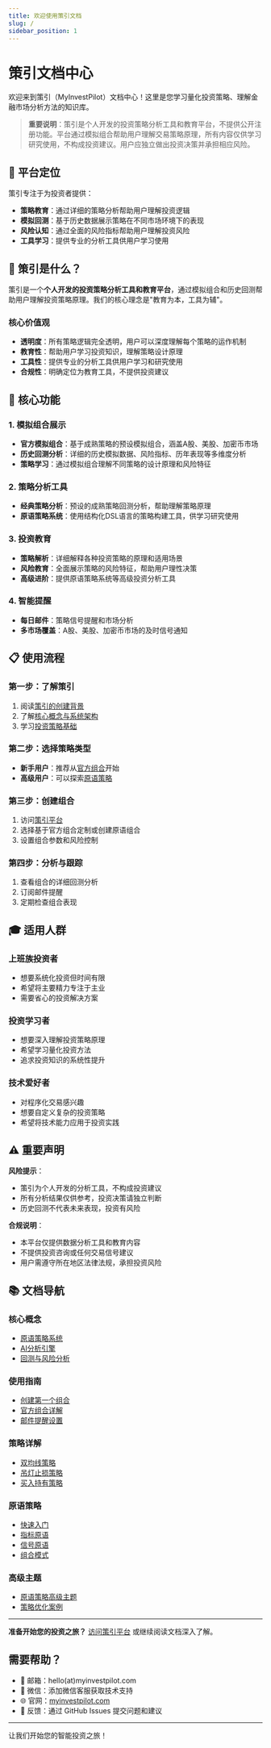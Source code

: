 ```yaml
---
title: 欢迎使用策引文档
slug: /
sidebar_position: 1
---
```


# 策引文档中心

欢迎来到策引（MyInvestPilot）文档中心！这里是您学习量化投资策略、理解金融市场分析方法的知识库。

> **重要说明**：策引是个人开发的投资策略分析工具和教育平台，不提供公开注册功能。平台通过模拟组合帮助用户理解交易策略原理，所有内容仅供学习研究使用，不构成投资建议。用户应独立做出投资决策并承担相应风险。

## 🎯 平台定位

策引专注于为投资者提供：
- **策略教育**：通过详细的策略分析帮助用户理解投资逻辑
- **模拟回测**：基于历史数据展示策略在不同市场环境下的表现
- **风险认知**：通过全面的风险指标帮助用户理解投资风险
- **工具学习**：提供专业的分析工具供用户学习使用

## 🎯 策引是什么？

策引是一个**个人开发的投资策略分析工具和教育平台**，通过模拟组合和历史回测帮助用户理解投资策略原理。我们的核心理念是"教育为本，工具为辅"。

### 核心价值观
- **透明度**：所有策略逻辑完全透明，用户可以深度理解每个策略的运作机制
- **教育性**：帮助用户学习投资知识，理解策略设计原理
- **工具性**：提供专业的分析工具供用户学习和研究使用
- **合规性**：明确定位为教育工具，不提供投资建议

## 🚀 核心功能

### 1. 模拟组合展示
- **官方模拟组合**：基于成熟策略的预设模拟组合，涵盖A股、美股、加密币市场
- **历史回测分析**：详细的历史模拟数据、风险指标、历年表现等多维度分析
- **策略学习**：通过模拟组合理解不同策略的设计原理和风险特征

### 2. 策略分析工具
- **经典策略分析**：预设的成熟策略回测分析，帮助理解策略原理
- **原语策略系统**：使用结构化DSL语言的策略构建工具，供学习研究使用

### 3. 投资教育
- **策略解析**：详细解释各种投资策略的原理和适用场景
- **风险教育**：全面展示策略的风险特征，帮助用户理性决策
- **高级进阶**：提供原语策略系统等高级投资分析工具

### 4. 智能提醒
- **每日邮件**：策略信号提醒和市场分析
- **多市场覆盖**：A股、美股、加密币市场的及时信号通知

## 📋 使用流程

### 第一步：了解策引
1. 阅读[策引的创建背景](/docs/concepts/background)
2. 了解[核心概念与系统架构](/docs/concepts/overview)
3. 学习[投资策略基础](/docs/strategies/basic-concepts)

### 第二步：选择策略类型
- **新手用户**：推荐从[官方组合](/docs/guides/official-portfolios)开始
- **高级用户**：可以探索[原语策略](/docs/primitives/getting-started)

### 第三步：创建组合
1. 访问[策引平台](https://www.myinvestpilot.com/portfolios/)
2. 选择基于官方组合定制或创建原语组合
3. 设置组合参数和风险控制

### 第四步：分析与跟踪
1. 查看组合的详细回测分析
2. 订阅邮件提醒
3. 定期检查组合表现

## 🎓 适用人群

### 上班族投资者
- 想要系统化投资但时间有限
- 希望将主要精力专注于主业
- 需要省心的投资解决方案

### 投资学习者
- 想要深入理解投资策略原理
- 希望学习量化投资方法
- 追求投资知识的系统性提升

### 技术爱好者
- 对程序化交易感兴趣
- 想要自定义复杂的投资策略
- 希望将技术能力应用于投资实践

## ⚠️ 重要声明

**风险提示**：
- 策引为个人开发的分析工具，不构成投资建议
- 所有分析结果仅供参考，投资决策请独立判断
- 历史回测不代表未来表现，投资有风险

**合规说明**：
- 本平台仅提供数据分析工具和教育内容
- 不提供投资咨询或任何交易信号建议
- 用户需遵守所在地区法律法规，承担投资风险

## 📚 文档导航

### 核心概念
- [原语策略系统](/docs/primitives/architecture)
- [AI分析引擎](/docs/concepts/ai-agent)
- [回测与风险分析](/docs/concepts/risk-analysis)

### 使用指南
- [创建第一个组合](/docs/guides/create-portfolio)
- [官方组合详解](/docs/guides/official-portfolios)
- [邮件提醒设置](/docs/guides/email-notifications)

### 策略详解
- [双均线策略](/docs/strategies/dual-moving-average)
- [吊灯止损策略](/docs/strategies/chandelier-exit)
- [买入持有策略](/docs/strategies/buy-and-hold)

### 原语策略
- [快速入门](/docs/primitives/getting-started)
- [指标原语](/docs/primitives/indicators)
- [信号原语](/docs/primitives/signals)
- [组合模式](/docs/primitives/composition)

### 高级主题
- [原语策略高级主题](/docs/primitives/advanced/market-indicators)
- [策略优化案例](/docs/primitives/advanced/optimization)

---

**准备开始您的投资之旅？** [访问策引平台](https://www.myinvestpilot.com) 或继续阅读文档深入了解。

## 需要帮助？

- 📧 邮箱：hello(at)myinvestpilot.com
- 💬 微信：添加微信客服获取技术支持
- 🌐 官网：[myinvestpilot.com](https://www.myinvestpilot.com)
- 💬 反馈：通过 GitHub Issues 提交问题和建议

---

让我们开始您的智能投资之旅！ 